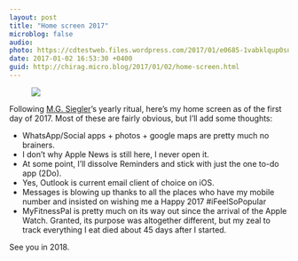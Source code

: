 ```yaml
---
layout: post
title: "Home screen 2017"
microblog: false
audio: 
photo: https://cdtestweb.files.wordpress.com/2017/01/e0685-1vabklqup0snjbp9x4wtlag.png
date: 2017-01-02 16:53:30 +0400
guid: http://chirag.micro.blog/2017/01/02/home-screen.html
---
```

<figure>

<img src="https://cdtestweb.files.wordpress.com/2017/01/e0685-1vabklqup0snjbp9x4wtlag.png">
</figure><p>Following <a href="https://medium.com/u/5c6977d2a94f" target="_blank">M.G. Siegler</a>’s yearly ritual, here’s my home screen as of the first day of 2017. Most of these are fairly obvious, but I’ll add some thoughts:</p>
<ul>
<li>WhatsApp/Social apps + photos + google maps are pretty much no brainers.</li>
<li>I don’t why Apple News is still here, I never open it.</li>
<li>At some point, I’ll dissolve Reminders and stick with just the one to-do app (2Do).</li>
<li>Yes, Outlook is current email client of choice on iOS.</li>
<li>Messages is blowing up thanks to all the places who have my mobile number and insisted on wishing me a Happy 2017 #iFeelSoPopular</li>
<li>MyFitnessPal is pretty much on its way out since the arrival of the Apple Watch. Granted, its purpose was altogether different, but my zeal to track everything I eat died about 45 days after I started.</li>
</ul>
<p>See you in 2018.</p>
